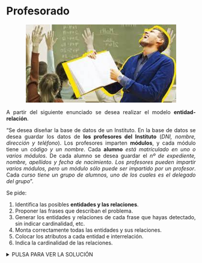 <div align="justify">

# Profesorado

<div align="center">
<img src="img/profesor.png" width="400px"/>
</div>

A partir del siguiente enunciado se desea realizar el modelo __entidad-relación__.

“Se desea diseñar la base de datos de un Instituto. En la base de datos se desea guardar los datos de __los profesores del Instituto__ (_DNI, nombre, dirección y teléfono_). Los profesores imparten __módulos__, y cada módulo tiene un _código y un nombre_. Cada __alumno__ _está matriculado en uno o varios módulos_. De cada alumno se desea guardar el _nº de expediente, nombre, apellidos y fecha de nacimiento_. _Los profesores pueden impartir varios módulos, pero un módulo sólo puede ser impartido por un profesor_. Cada _curso tiene un grupo de alumnos, uno de los cuales es el delegado del grupo_”.

Se pide:
1. Identifica las posibles __entidades y las relaciones__.
2. Proponer las frases que describan el problema.
3. Generar los entidades y relaciones de cada frase que hayas detectado, sin indicar cardinalidad, etc.
4. Monta correctamente todas las entidades y sus relaciones.
5. Colocar los atributos a cada entidad e interrelación.
6. Indica la cardinalidad de las relaciones.

<details>
      <summary>PULSA PARA VER LA SOLUCIÓN</summary>

  __Paso 1__:    
  </br>
  <!--
  <img src="img/.drawio.png">
  -->
  </br>

  __Paso 2__:
  
  </br>
  
</details>

</div>